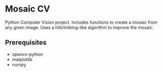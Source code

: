 # Mosaic CV

Python Computer Vision project. Includes functions to create a mosaic from any given image.
Uses a hillclimbing-like algorithm to improve the mosaic.

## Prerequisites
 - opencv-python
 - matplotlib
 - numpy  